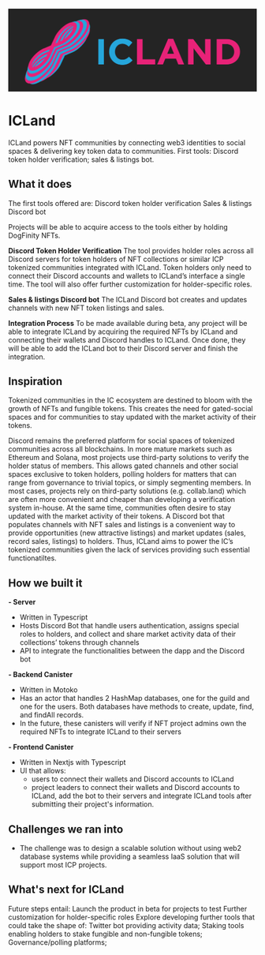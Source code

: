 ![icland-logo](icland-logo.png)

# ICLand

ICLand powers NFT communities by connecting web3 identities to social spaces &amp; delivering key token data to communities. First tools: Discord token holder verification; sales &amp; listings bot.

## What it does

The first tools offered are:
Discord token holder verification
Sales & listings Discord bot

Projects will be able to acquire access to the tools either by holding DogFinity NFTs.

**Discord Token Holder Verification**
The tool provides holder roles across all Discord servers for token holders of NFT collections or similar ICP tokenized communities integrated with ICLand. Token holders only need to connect their Discord accounts and wallets to ICLand’s interface a single time. The tool will also offer further customization for holder-specific roles.

**Sales & listings Discord bot**
The ICLand Discord bot creates and updates channels with new NFT token listings and sales.

**Integration Process**
To be made available during beta, any project will be able to integrate ICLand by acquiring the required NFTs by ICLand and connecting their wallets and Discord handles to ICLand. Once done, they will be able to add the ICLand bot to their Discord server and finish the integration.

## Inspiration

Tokenized communities in the IC ecosystem are destined to bloom with the growth of NFTs and fungible tokens. This creates the need for gated-social spaces and for communities to stay updated with the market activity of their tokens.

Discord remains the preferred platform for social spaces of tokenized communities across all blockchains. In more mature markets such as Ethereum and Solana, most projects use third-party solutions to verify the holder status of members. This allows gated channels and other social spaces exclusive to token holders, polling holders for matters that can range from governance to trivial topics, or simply segmenting members. In most cases, projects rely on third-party solutions (e.g. collab.land) which are often more convenient and cheaper than developing a verification system in-house.
At the same time, communities often desire to stay updated with the market activity of their tokens. A Discord bot that populates channels with NFT sales and listings is a convenient way to provide opportunities (new attractive listings) and market updates (sales, record sales, listings) to holders.
Thus, ICLand aims to power the IC’s tokenized communities given the lack of services providing such essential functionatiltes.

## How we built it

**- Server**

- Written in Typescript
- Hosts Discord Bot that handle users authentication, assigns special roles to holders, and collect and share market activity data of their collections’ tokens through channels
- API to integrate the functionalities between the dapp and the Discord bot

**- Backend Canister**

- Written in Motoko
- Has an actor that handles 2 HashMap databases, one for the guild and one for the users. Both databases have methods to create, update, find, and findAll records.
- In the future, these canisters will verify if NFT project admins own the required NFTs to integrate ICLand to their servers

**- Frontend Canister**

- Written in Nextjs with Typescript
- UI that allows:
  - users to connect their wallets and Discord accounts to ICLand
  - project leaders to connect their wallets and Discord accounts to ICLand, add the bot to their servers and integrate ICLand tools after submitting their project's information.

## Challenges we ran into

- The challenge was to design a scalable solution without using web2 database systems while providing a seamless IaaS solution that will support most ICP projects.

## What's next for ICLand

Future steps entail:
Launch the product in beta for projects to test
Further customization for holder-specific roles
Explore developing further tools that could take the shape of:
Twitter bot providing activity data;
Staking tools enabling holders to stake fungible and non-fungible tokens;
Governance/polling platforms;
